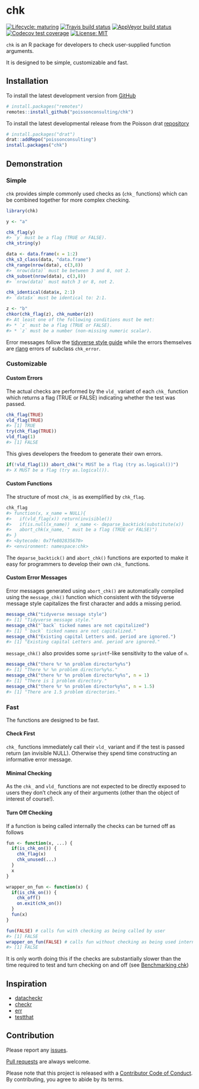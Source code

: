 
<!-- README.md is generated from README.Rmd. Please edit that file -->

# chk

<!-- badges: start -->

[![Lifecycle:
maturing](https://img.shields.io/badge/lifecycle-maturing-blue.svg)](https://www.tidyverse.org/lifecycle/#maturing)
[![Travis build
status](https://travis-ci.com/poissonconsulting/chk.svg?branch=master)](https://travis-ci.com/poissonconsulting/chk)
[![AppVeyor build
status](https://ci.appveyor.com/api/projects/status/github/poissonconsulting/chk?branch=master&svg=true)](https://ci.appveyor.com/project/poissonconsulting/chk)
[![Codecov test
coverage](https://codecov.io/gh/poissonconsulting/chk/branch/master/graph/badge.svg)](https://codecov.io/gh/poissonconsulting/chk?branch=master)
[![License:
MIT](https://img.shields.io/badge/License-MIT-green.svg)](https://opensource.org/licenses/MIT)
<!-- [![Tinyverse status](https://tinyverse.netlify.com/badge/chk)](https://CRAN.R-project.org/package=chk) -->
<!-- [![CRAN status](https://www.r-pkg.org/badges/version/chk)](https://cran.r-project.org/package=chk) -->
<!-- ![CRAN downloads](https://cranlogs.r-pkg.org/badges/chk) -->
<!-- badges: end -->

`chk` is an R package for developers to check user-supplied function
arguments.

It is designed to be simple, customizable and fast.

## Installation

To install the latest development version from
[GitHub](https://github.com/poissonconsulting/chk)

``` r
# install.packages("remotes")
remotes::install_github("poissonconsulting/chk")
```

To install the latest developmental release from the Poisson drat
[repository](https://github.com/poissonconsulting/drat)

``` r
# install.packages("drat")
drat::addRepo("poissonconsulting")
install.packages("chk")
```

## Demonstration

### Simple

`chk` provides simple commonly used checks as (`chk_` functions) which
can be combined together for more complex checking.

``` r
library(chk)

y <- "a"

chk_flag(y)
#> `y` must be a flag (TRUE or FALSE).
chk_string(y)

data <- data.frame(x = 1:2)
chk_s3_class(data, "data.frame")
chk_range(nrow(data), c(3,8))
#> `nrow(data)` must be between 3 and 8, not 2.
chk_subset(nrow(data), c(3,8))
#> `nrow(data)` must match 3 or 8, not 2.

chk_identical(data$x, 2:1)
#> `data$x` must be identical to: 2:1.

z <- "b"
chkor(chk_flag(z), chk_number(z))
#> At least one of the following conditions must be met:
#> * `z` must be a flag (TRUE or FALSE).
#> * `z` must be a number (non-missing numeric scalar).
```

Error messages follow the [tidyverse style
guide](https://style.tidyverse.org/error-messages.html) while the errors
themselves are [rlang](https://rlang.r-lib.org/reference/abort.html)
errors of subclass `chk_error`.

### Customizable

#### Custom Errors

The actual checks are performed by the `vld_` variant of each `chk_`
function which returns a flag (TRUE or FALSE) indicating whether the
test was passed.

``` r
chk_flag(TRUE)
vld_flag(TRUE)
#> [1] TRUE
try(chk_flag(TRUE))
vld_flag(1)
#> [1] FALSE
```

This gives developers the freedom to generate their own errors.

``` r
if(!vld_flag(1)) abort_chk("x MUST be a flag (try as.logical())")
#> X MUST be a flag (try as.logical()).
```

#### Custom Functions

The structure of most `chk_` is as exemplified by `chk_flag`.

``` r
chk_flag
#> function(x, x_name = NULL){
#>   if(vld_flag(x)) return(invisible())
#>   if(is.null(x_name))  x_name <- deparse_backtick(substitute(x))
#>   abort_chk(x_name, " must be a flag (TRUE or FALSE)")
#> }
#> <bytecode: 0x7fe802835670>
#> <environment: namespace:chk>
```

The `deparse_backtick()` and `abort_chk()` functions are exported to
make it easy for programmers to develop their own `chk_` functions.

#### Custom Error Messages

Error messages generated using `abort_chk()` are automatically compiled
using the `message_chk()` function which consistent with the tidyverse
message style capitalizes the first character and adds a missing period.

``` r
message_chk("tidyverse message style")
#> [1] "Tidyverse message style."
message_chk("`back` ticked names are not capitalized")
#> [1] "`back` ticked names are not capitalized."
message_chk("Existing capital Letters and. period are ignored.")
#> [1] "Existing capital Letters and. period are ignored."
```

`message_chk()` also provides some `sprintf`-like sensitivity to the
value of `n`.

``` r
message_chk("there %r %n problem director%y%s")
#> [1] "There %r %n problem director%y%s."
message_chk("there %r %n problem director%y%s", n = 1)
#> [1] "There is 1 problem directory."
message_chk("there %r %n problem director%y%s", n = 1.5)
#> [1] "There are 1.5 problem directories."
```

### Fast

The functions are designed to be fast.

#### Check First

`chk_` functions immediately call their `vld_` variant and if the test
is passed return (an invisible NULL). Otherwise they spend time
constructing an informative error message.

#### Minimal Checking

As the `chk_` and `vld_` functions are not expected to be directly
exposed to users they don’t check any of their arguments (other than the
object of interest of course\!).

#### Turn Off Checking

If a function is being called internally the checks can be turned off as
follows

``` r
fun <- function(x, ...) {
  if(is_chk_on()) {
    chk_flag(x)
    chk_unused(...)
  }
  x
}

wrapper_on_fun <- function(x) {
  if(is_chk_on()) {
    chk_off()
    on.exit(chk_on())
  }
  fun(x)
}

fun(FALSE) # calls fun with checking as being called by user
#> [1] FALSE
wrapper_on_fun(FALSE) # calls fun without checking as being used internally
#> [1] FALSE
```

It is only worth doing this if the checks are substantially slower than
the time required to test and turn checking on and off (see
[Benchmarking
chk](https://poissonconsulting.github.io/chk/articles/benchmarking-chk.html))

## Inspiration

  - [datacheckr](https://github.com/poissonconsulting/datacheckr/)
  - [checkr](https://github.com/poissonconsulting/checkr/)
  - [err](https://github.com/poissonconsulting/err/)
  - [testthat](https://github.com/r-lib/testthat/)

## Contribution

Please report any
[issues](https://github.com/poissonconsulting/chk/issues).

[Pull requests](https://github.com/poissonconsulting/chk/pulls) are
always welcome.

Please note that this project is released with a [Contributor Code of
Conduct](https://github.com/poissonconsulting/chk/blob/master/CODE_OF_CONDUCT.md).
By contributing, you agree to abide by its terms.
